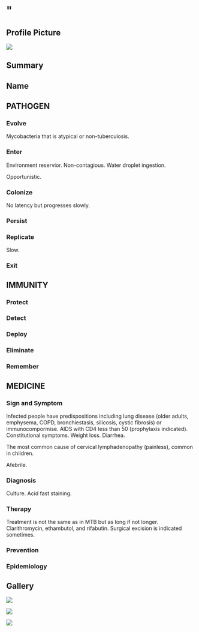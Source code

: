 # "

## Profile Picture

![](1.jpeg)

## Summary

## Name

## PATHOGEN

### Evolve

Mycobacteria that is atypical or non-tuberculosis.

### Enter

Environment reservior.
Non-contagious.
Water droplet ingestion.

Opportunistic.

### Colonize

No latency but progresses slowly.

### Persist

### Replicate
Slow.

### Exit

## IMMUNITY

### Protect

### Detect

### Deploy

### Eliminate

### Remember

## MEDICINE

### Sign and Symptom

Infected people have predispositions including lung disease (older adults, emphysema, COPD, bronchiestasis, silicosis, cystic fibrosis) or immunocompormise.
AIDS with CD4 less than 50 (prophylaxis indicated).
Constitutional symptoms.
Weight loss.
Diarrhea.

The most common cause of cervical lymphadenopathy (painless), common in children.

Afebrile.

### Diagnosis

Culture.
Acid fast staining.

### Therapy

Treatment is not the same as in MTB but as long if not longer.
Clarithromycin, ethambutol, and rifabutin.
Surgical excision is indicated sometimes.

### Prevention

### Epidemiology

## Gallery

![](2.jpeg)

![](3.jpeg)

![](4.jpeg)
